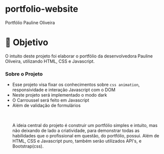 # portfolio-website
Portfólio Pauline Oliveira
# 🎯 Objetivo
<p>O intuito deste projeto foi elaborar o portfólio da desenvolvedora Pauline Oliveira, utilizando HTML, CSS e Javascript. </p>
<h3>Sobre o Projeto</h3>
<ul>
<li>Esse projeto visa fixar os conhecimentos sobre <code>css animation</code>, responsividade e interação Javascript com o DOM </li>
<li>Neste projeto será implementado o modo dark</li>
<li>O Carroussel será feito em Javascript</li>
<li>Além de validação de formulários</li></br></br>
<p>A ideia central do projeto é construir um portfólio simples e intuito, mas não deixando de lado a criatividade, para demonstrar todas as habilidades que o profissional em questão, do portfólio, possui. Além de HTML, CSS e Javascript puro, também serão utilizados API's, e Bootstrap(css).</p>
</ul>
